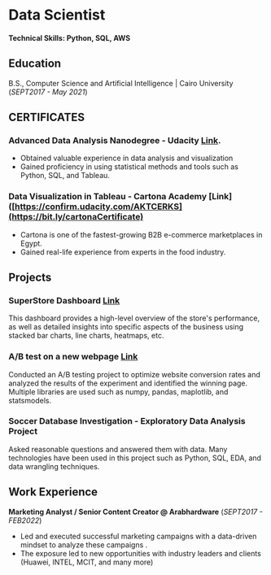 # Data Scientist

#### Technical Skills: Python, SQL, AWS
## Education
B.S., Computer Science and Artificial Intelligence | Cairo University 
(_SEPT2017 - May 2021_)

## CERTIFICATES

### Advanced Data Analysis Nanodegree - Udacity  [Link](https://confirm.udacity.com/AKTCERKS).

- Obtained valuable experience in data analysis and visualization
- Gained proficiency in using statistical methods and tools such as Python, SQL, and Tableau.

### Data Visualization in Tableau - Cartona Academy  [Link]([https://confirm.udacity.com/AKTCERKS](https://bit.ly/cartonaCertificate)
- Cartona is one of the fastest-growing B2B e-commerce marketplaces in Egypt.
- Gained real-life experience from experts in the food industry.

## Projects
### SuperStore Dashboard [Link](https://public.tableau.com/app/profile/ahmidaziz/viz/PerformanceOverview_16843287339820/Dashboard1)
This dashboard provides a high-level overview of the store's performance, as well as detailed insights into specific aspects of the business using stacked bar charts, line charts, heatmaps, etc.


### A/B test on a new webpage [Link](https://github.com/AhmidAziz/ab-test-on-new-webpage/blob/main/ab%20testing%20on%20new%20webpage%20project.ipynb)
Conducted an A/B testing project to optimize website conversion rates and analyzed the results of the experiment and identified the winning page. Multiple libraries are used such as numpy, pandas, maplotlib, and statsmodels.

### Soccer Database Investigation - Exploratory Data Analysis Project
Asked reasonable questions and answered them with data. Many technologies have been used in this project such as Python, SQL, EDA, and data wrangling techniques.

## Work Experience
**Marketing Analyst / Senior Content Creator @ Arabhardware**
(_SEPT2017 - FEB2022_)
- Led and executed successful marketing campaigns with a data-driven mindset to analyze these campaigns .
- The exposure led to new opportunities with industry leaders and clients (Huawei, INTEL, MCIT, and many more)

